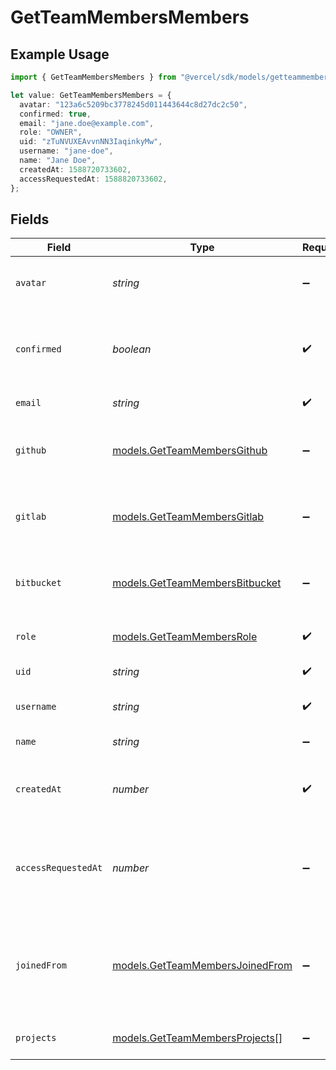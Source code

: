 # GetTeamMembersMembers

## Example Usage

```typescript
import { GetTeamMembersMembers } from "@vercel/sdk/models/getteammembersop.js";

let value: GetTeamMembersMembers = {
  avatar: "123a6c5209bc3778245d011443644c8d27dc2c50",
  confirmed: true,
  email: "jane.doe@example.com",
  role: "OWNER",
  uid: "zTuNVUXEAvvnNN3IaqinkyMw",
  username: "jane-doe",
  name: "Jane Doe",
  createdAt: 1588720733602,
  accessRequestedAt: 1588820733602,
};
```

## Fields

| Field                                                                              | Type                                                                               | Required                                                                           | Description                                                                        | Example                                                                            |
| ---------------------------------------------------------------------------------- | ---------------------------------------------------------------------------------- | ---------------------------------------------------------------------------------- | ---------------------------------------------------------------------------------- | ---------------------------------------------------------------------------------- |
| `avatar`                                                                           | *string*                                                                           | :heavy_minus_sign:                                                                 | ID of the file for the Avatar of this member.                                      | 123a6c5209bc3778245d011443644c8d27dc2c50                                           |
| `confirmed`                                                                        | *boolean*                                                                          | :heavy_check_mark:                                                                 | Boolean that indicates if this member was confirmed by an owner.                   | true                                                                               |
| `email`                                                                            | *string*                                                                           | :heavy_check_mark:                                                                 | The email of this member.                                                          | jane.doe@example.com                                                               |
| `github`                                                                           | [models.GetTeamMembersGithub](../models/getteammembersgithub.md)                   | :heavy_minus_sign:                                                                 | Information about the GitHub account for this user.                                |                                                                                    |
| `gitlab`                                                                           | [models.GetTeamMembersGitlab](../models/getteammembersgitlab.md)                   | :heavy_minus_sign:                                                                 | Information about the GitLab account of this user.                                 |                                                                                    |
| `bitbucket`                                                                        | [models.GetTeamMembersBitbucket](../models/getteammembersbitbucket.md)             | :heavy_minus_sign:                                                                 | Information about the Bitbucket account of this user.                              |                                                                                    |
| `role`                                                                             | [models.GetTeamMembersRole](../models/getteammembersrole.md)                       | :heavy_check_mark:                                                                 | Role of this user in the team.                                                     | OWNER                                                                              |
| `uid`                                                                              | *string*                                                                           | :heavy_check_mark:                                                                 | The ID of this user.                                                               | zTuNVUXEAvvnNN3IaqinkyMw                                                           |
| `username`                                                                         | *string*                                                                           | :heavy_check_mark:                                                                 | The unique username of this user.                                                  | jane-doe                                                                           |
| `name`                                                                             | *string*                                                                           | :heavy_minus_sign:                                                                 | The name of this user.                                                             | Jane Doe                                                                           |
| `createdAt`                                                                        | *number*                                                                           | :heavy_check_mark:                                                                 | Timestamp in milliseconds when this member was added.                              | 1588720733602                                                                      |
| `accessRequestedAt`                                                                | *number*                                                                           | :heavy_minus_sign:                                                                 | Timestamp in milliseconds for when this team member was accepted by an owner.      | 1588820733602                                                                      |
| `joinedFrom`                                                                       | [models.GetTeamMembersJoinedFrom](../models/getteammembersjoinedfrom.md)           | :heavy_minus_sign:                                                                 | Map with information about the members origin if they joined by requesting access. |                                                                                    |
| `projects`                                                                         | [models.GetTeamMembersProjects](../models/getteammembersprojects.md)[]             | :heavy_minus_sign:                                                                 | Array of project memberships                                                       |                                                                                    |